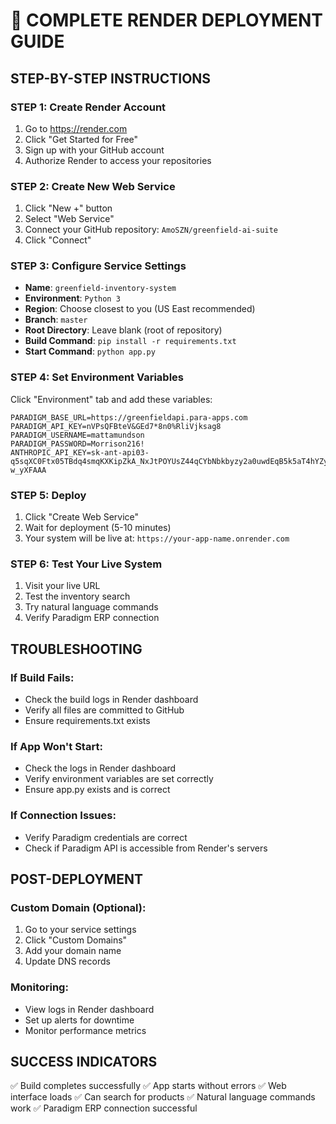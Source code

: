 # 🚀 **COMPLETE RENDER DEPLOYMENT GUIDE**

## **STEP-BY-STEP INSTRUCTIONS**

### **STEP 1: Create Render Account**
1. Go to https://render.com
2. Click "Get Started for Free"
3. Sign up with your GitHub account
4. Authorize Render to access your repositories

### **STEP 2: Create New Web Service**
1. Click "New +" button
2. Select "Web Service"
3. Connect your GitHub repository: `AmoSZN/greenfield-ai-suite`
4. Click "Connect"

### **STEP 3: Configure Service Settings**
- **Name**: `greenfield-inventory-system`
- **Environment**: `Python 3`
- **Region**: Choose closest to you (US East recommended)
- **Branch**: `master`
- **Root Directory**: Leave blank (root of repository)
- **Build Command**: `pip install -r requirements.txt`
- **Start Command**: `python app.py`

### **STEP 4: Set Environment Variables**
Click "Environment" tab and add these variables:

```
PARADIGM_BASE_URL=https://greenfieldapi.para-apps.com
PARADIGM_API_KEY=nVPsQFBteV&GEd7*8n0%RliVjksag8
PARADIGM_USERNAME=mattamundson
PARADIGM_PASSWORD=Morrison216!
ANTHROPIC_API_KEY=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
```

### **STEP 5: Deploy**
1. Click "Create Web Service"
2. Wait for deployment (5-10 minutes)
3. Your system will be live at: `https://your-app-name.onrender.com`

### **STEP 6: Test Your Live System**
1. Visit your live URL
2. Test the inventory search
3. Try natural language commands
4. Verify Paradigm ERP connection

## **TROUBLESHOOTING**

### **If Build Fails:**
- Check the build logs in Render dashboard
- Verify all files are committed to GitHub
- Ensure requirements.txt exists

### **If App Won't Start:**
- Check the logs in Render dashboard
- Verify environment variables are set correctly
- Ensure app.py exists and is correct

### **If Connection Issues:**
- Verify Paradigm credentials are correct
- Check if Paradigm API is accessible from Render's servers

## **POST-DEPLOYMENT**

### **Custom Domain (Optional):**
1. Go to your service settings
2. Click "Custom Domains"
3. Add your domain name
4. Update DNS records

### **Monitoring:**
- View logs in Render dashboard
- Set up alerts for downtime
- Monitor performance metrics

## **SUCCESS INDICATORS**
✅ Build completes successfully
✅ App starts without errors
✅ Web interface loads
✅ Can search for products
✅ Natural language commands work
✅ Paradigm ERP connection successful